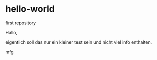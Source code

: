 # hello-world
first repository

Hallo,

eigentlich soll das nur ein kleiner test sein und nicht viel info enthalten.

mfg
